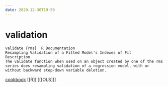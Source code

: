 ```yaml
---
date: 2020-12-30T19:59
---
```


# validation

```
validate {rms}	R Documentation
Resampling Validation of a Fitted Model's Indexes of Fit
Description
The validate function when used on an object created by one of the rms series does resampling validation of a regression model, with or without backward step-down variable deletion.
```

[cookbook](https://data-cleaning.github.io/validate/)
[[R]]
[[[OLS]]]